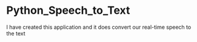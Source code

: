 # Python_Speech_to_Text

I have created this application and it does convert our real-time speech to the text
